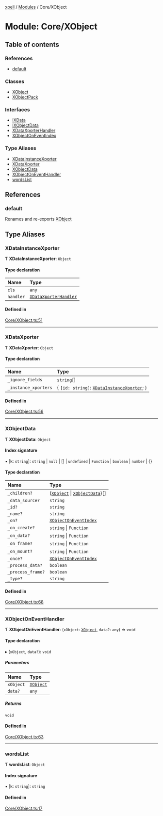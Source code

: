 [xpell](../README.md) / [Modules](../modules.md) / Core/XObject

# Module: Core/XObject

## Table of contents

### References

- [default](Core_XObject.md#default)

### Classes

- [XObject](../classes/Core_XObject.XObject.md)
- [XObjectPack](../classes/Core_XObject.XObjectPack.md)

### Interfaces

- [IXData](../interfaces/Core_XObject.IXData.md)
- [IXObjectData](../interfaces/Core_XObject.IXObjectData.md)
- [XDataXporterHandler](../interfaces/Core_XObject.XDataXporterHandler.md)
- [XObjectOnEventIndex](../interfaces/Core_XObject.XObjectOnEventIndex.md)

### Type Aliases

- [XDataInstanceXporter](Core_XObject.md#xdatainstancexporter)
- [XDataXporter](Core_XObject.md#xdataxporter)
- [XObjectData](Core_XObject.md#xobjectdata)
- [XObjectOnEventHandler](Core_XObject.md#xobjectoneventhandler)
- [wordsList](Core_XObject.md#wordslist)

## References

### default

Renames and re-exports [XObject](../classes/Core_XObject.XObject.md)

## Type Aliases

### XDataInstanceXporter

Ƭ **XDataInstanceXporter**: `Object`

#### Type declaration

| Name | Type |
| :------ | :------ |
| `cls` | `any` |
| `handler` | [`XDataXporterHandler`](../interfaces/Core_XObject.XDataXporterHandler.md) |

#### Defined in

[Core/XObject.ts:51](https://github.com/fridman-tamir/XPell/blob/be3d5a4/src/Core/XObject.ts#L51)

___

### XDataXporter

Ƭ **XDataXporter**: `Object`

#### Type declaration

| Name | Type |
| :------ | :------ |
| `_ignore_fields` | `string`[] |
| `_instance_xporters` | \{ `[id: string]`: [`XDataInstanceXporter`](Core_XObject.md#xdatainstancexporter);  } |

#### Defined in

[Core/XObject.ts:56](https://github.com/fridman-tamir/XPell/blob/be3d5a4/src/Core/XObject.ts#L56)

___

### XObjectData

Ƭ **XObjectData**: `Object`

#### Index signature

▪ [k: `string`]: `string` \| ``null`` \| [] \| `undefined` \| `Function` \| `boolean` \| `number` \| {}

#### Type declaration

| Name | Type |
| :------ | :------ |
| `_children?` | ([`XObject`](../classes/Core_XObject.XObject.md) \| [`XObjectData`](Core_XObject.md#xobjectdata))[] |
| `_data_source?` | `string` |
| `_id?` | `string` |
| `_name?` | `string` |
| `_on?` | [`XObjectOnEventIndex`](../interfaces/Core_XObject.XObjectOnEventIndex.md) |
| `_on_create?` | `string` \| `Function` |
| `_on_data?` | `string` \| `Function` |
| `_on_frame?` | `string` \| `Function` |
| `_on_mount?` | `string` \| `Function` |
| `_once?` | [`XObjectOnEventIndex`](../interfaces/Core_XObject.XObjectOnEventIndex.md) |
| `_process_data?` | `boolean` |
| `_process_frame?` | `boolean` |
| `_type?` | `string` |

#### Defined in

[Core/XObject.ts:68](https://github.com/fridman-tamir/XPell/blob/be3d5a4/src/Core/XObject.ts#L68)

___

### XObjectOnEventHandler

Ƭ **XObjectOnEventHandler**: (`xObject`: [`XObject`](../classes/Core_XObject.XObject.md), `data?`: `any`) => `void`

#### Type declaration

▸ (`xObject`, `data?`): `void`

##### Parameters

| Name | Type |
| :------ | :------ |
| `xObject` | [`XObject`](../classes/Core_XObject.XObject.md) |
| `data?` | `any` |

##### Returns

`void`

#### Defined in

[Core/XObject.ts:63](https://github.com/fridman-tamir/XPell/blob/be3d5a4/src/Core/XObject.ts#L63)

___

### wordsList

Ƭ **wordsList**: `Object`

#### Index signature

▪ [k: `string`]: `string`

#### Defined in

[Core/XObject.ts:17](https://github.com/fridman-tamir/XPell/blob/be3d5a4/src/Core/XObject.ts#L17)
